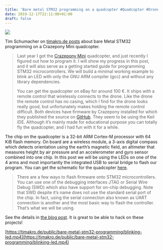 ```yaml
---
title: 'Bare metal STM32 programming on a quadcopter #Quadcopter #Drone #STM32'
date: 2019-12-17T22:11:00+01:00
draft: false
---
```


![](https://cdn-blog.adafruit.com/uploads/2019/12/Untitled-57.png)

Tim Schumacher on [timakro.de posts](https://timakro.de/blog/bare-metal-stm32-programming/) about bare Metal STM32 programming on a Crazepony Mini quadcopter.

> Last year I got the [Crazepony Mini](http://www.crazepony.com/products/mini.html) quadcopter, and just recently I figured out how to program it. I will show my progress in this post, and it will also serve as a getting started guide for programming STM32 microcontrollers. We will build a minimal working example to blink an LED with only the GNU ARM compiler (gcc) and without any library dependencies.
> 
> You can get the quadcopter on eBay for around 100 €. It ships with a remote control that wirelessly connects to the drone. Like the drone the remote control has no casing, which I find for the drone looks really good, but unfortunately makes holding the remote control difficult. Both devices have firmware by Crazepony installed for which they published the source on [GitHub](https://github.com/Crazepony). They seem to be using the Keil IDE. Although it’s mainly made for educational purpose you can totally fly the quadcopter, and I had fun with it for a while.

The chip on the quadcopter is a 32-bit ARM Cortex-M processor with 64 KiB flash memory. On board are a wireless module, a 3-axis digital compass which detects orientation using the earth’s magnetic field, an altimeter that measures height by air pressure and an accelerometer and gyro sensor combined into one chip. In this post we will be using the LEDs on one of the 4 arms and most importantly the integrated USB to serial bridge to flash our program. You can get the schematic for the quadcopter [here](https://github.com/Crazepony/crazepony.github.io/blob/master/assets/schemtics/crazepony-fc-shematics.pdf).

> There are a few ways to flash firmware onto STM32 microcontrollers. You can use one of the debugging interfaces JTAG or Serial Wire Debug (SWD) which also have support for on-chip debugging. Note that SWD despite it’s name does not use the standard serial port of the chip. In fact, using the serial connection also known as UART connection is another and the most basic way to flash the controller. That’s what we will be using.

See the details in [the blog post](https://timakro.de/blog/bare-metal-stm32-programming/). It is great to be able to hack on these projects!

[https://timakro.de/public/bare-metal-stm32-programming/blinking-led.mp4](https://timakro.de/public/bare-metal-stm32-programming/blinking-led.mp4)
